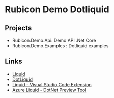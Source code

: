 # Rubicon Demo Dotliquid

## Projects
- Rubicon.Demo.Api: Demo API .Net Core
- Rubicon.Demo.Examples : Dotliquid examples

## Links
- [Liquid](https://shopify.github.io/liquid/)
- [DotLiquid](https://github.com/dotliquid/dotliquid)
- [Liquid - Visual Studio Code Extension](https://github.com/panoply/vscode-liquid)
- [Azure Liquid - DotNet Preview Tool](https://github.com/lekman/AzureLiquid)

